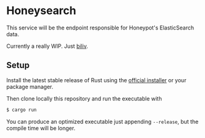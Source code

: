 Honeysearch
===========
This service will be the endpoint responsible for Honeypot's ElasticSearch data.

Currently a really WIP. Just [biliv](https://just-believe.in).

Setup
-----
Install the latest stable release of Rust using the [official installer](https://www.rust-lang.org/downloads.html) or your package manager.

Then clone locally this repository and run the executable with

```sh
$ cargo run
````

You can produce an optimized executable just appending `--release`, but the compile time will be longer.
